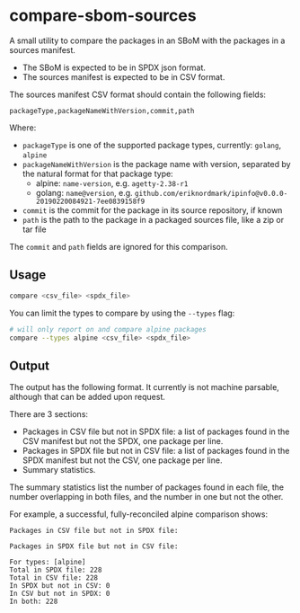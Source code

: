 # compare-sbom-sources

A small utility to compare the packages in an SBoM with the packages in a
sources manifest.

* The SBoM is expected to be in SPDX json format.
* The sources manifest is expected to be in CSV format.

The sources manifest CSV format should contain the following fields:

```csv
packageType,packageNameWithVersion,commit,path
```

Where:

* `packageType` is one of the supported package types, currently: `golang`, `alpine`
* `packageNameWithVersion` is the package name with version, separated by the natural format for that package type:
  * alpine: `name-version`, e.g. `agetty-2.38-r1`
  * golang: `name@version`, e.g. `github.com/eriknordmark/ipinfo@v0.0.0-20190220084921-7ee0839158f9`
* `commit` is the commit for the package in its source repository, if known
* `path` is the path to the package in a packaged sources file, like a zip or tar file

The `commit` and `path` fields are ignored for this comparison.

## Usage

```bash
compare <csv_file> <spdx_file>
```

You can limit the types to compare by using the `--types` flag:

```bash
# will only report on and compare alpine packages
compare --types alpine <csv_file> <spdx_file>
```

## Output

The output has the following format. It currently is not machine parsable,
although that can be added upon request.

There are 3 sections:

* Packages in CSV file but not in SPDX file: a list of packages found in the CSV manifest but not the SPDX, one package per line.
* Packages in SPDX file but not in CSV file: a list of packages found in the SPDX manifest but not the CSV, one package per line.
* Summary statistics.

The summary statistics list the number of packages found in each file, the number
overlapping in both files, and the number in one but not the other.

For example, a successful, fully-reconciled alpine comparison shows:

```text
Packages in CSV file but not in SPDX file:

Packages in SPDX file but not in CSV file:

For types: [alpine]
Total in SPDX file: 228
Total in CSV file: 228
In SPDX but not in CSV: 0
In CSV but not in SPDX: 0
In both: 228
```
